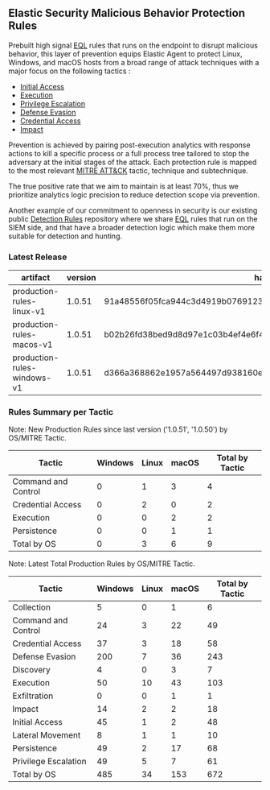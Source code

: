 ## Elastic Security Malicious Behavior Protection Rules

Prebuilt high signal [EQL](https://www.elastic.co/guide/en/elasticsearch/reference/current/eql.html) rules that runs on the endpoint to disrupt malicious behavior, this layer of prevention equips Elastic Agent to protect Linux, Windows, and macOS hosts from a broad range of attack techniques with a major focus on the following tactics :

- [Initial Access](https://attack.mitre.org/tactics/TA0001/)
- [Execution](https://attack.mitre.org/tactics/TA0002/)
- [Privilege Escalation](https://attack.mitre.org/tactics/TA0004/)
- [Defense Evasion](https://attack.mitre.org/tactics/TA0005/)
- [Credential Access](https://attack.mitre.org/tactics/TA0006/)
- [Impact](https://attack.mitre.org/tactics/TA0040/)

Prevention is achieved by pairing post-execution analytics with response actions to kill a specific process or a full process tree tailored to stop the adversary at the initial stages of the attack. Each protection rule is mapped to the most relevant [MITRE ATT&CK](https://attack.mitre.org/) tactic,  technique and subtechnique.

The true positive rate that we aim to maintain is at least 70%, thus we prioritize analytics logic precision to reduce detection scope via prevention.

Another example of our commitment to openness in security is our existing public [Detection Rules](https://github.com/elastic/detection-rules) repository where we share [EQL](https://www.elastic.co/guide/en/elasticsearch/reference/current/eql.html) rules that run on the SIEM side, and that have a broader detection logic which make them more suitable for detection and hunting.


### Latest Release

| artifact             | version        | hash            |
| -------------------- | -------------- | --------------- |
| production-rules-linux-v1 | 1.0.51 | 91a48556f05fca944c3d4919b0769123acf53362a5e9499bb9331b334f8dbbe3 |
| production-rules-macos-v1 | 1.0.51 | b02b26fd38bed9d8d97e1c03b4ef4e6f453416f751d76c6ffdc55589af826051 |
| production-rules-windows-v1 | 1.0.51 | d366a368862e1957a564497d938160e4da97cc755cd57ffd7782c81dda21b8d9 |


### Rules Summary per Tactic

Note: New Production Rules since last version ('1.0.51', '1.0.50') by OS/MITRE Tactic.

| Tactic              |   Windows |   Linux |   macOS |   Total by Tactic |
|---------------------|-----------|---------|---------|-------------------|
| Command and Control |         0 |       1 |       3 |                 4 |
| Credential Access   |         0 |       2 |       0 |                 2 |
| Execution           |         0 |       0 |       2 |                 2 |
| Persistence         |         0 |       0 |       1 |                 1 |
| Total by OS         |         0 |       3 |       6 |                 9 |

Note: Latest Total Production Rules by OS/MITRE Tactic.

| Tactic               |   Windows |   Linux |   macOS |   Total by Tactic |
|----------------------|-----------|---------|---------|-------------------|
| Collection           |         5 |       0 |       1 |                 6 |
| Command and Control  |        24 |       3 |      22 |                49 |
| Credential Access    |        37 |       3 |      18 |                58 |
| Defense Evasion      |       200 |       7 |      36 |               243 |
| Discovery            |         4 |       0 |       3 |                 7 |
| Execution            |        50 |      10 |      43 |               103 |
| Exfiltration         |         0 |       0 |       1 |                 1 |
| Impact               |        14 |       2 |       2 |                18 |
| Initial Access       |        45 |       1 |       2 |                48 |
| Lateral Movement     |         8 |       1 |       1 |                10 |
| Persistence          |        49 |       2 |      17 |                68 |
| Privilege Escalation |        49 |       5 |       7 |                61 |
| Total by OS          |       485 |      34 |     153 |               672 |

